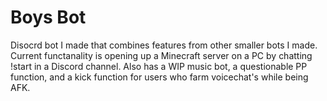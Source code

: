 # Boys Bot

Disocrd bot I made that combines features from other smaller bots I made. Current functanality is opening up a Minecraft server on a PC by chatting !start in a Discord channel. Also has a WIP music bot, a questionable PP function, and a kick function for users who farm voicechat's while being AFK.
